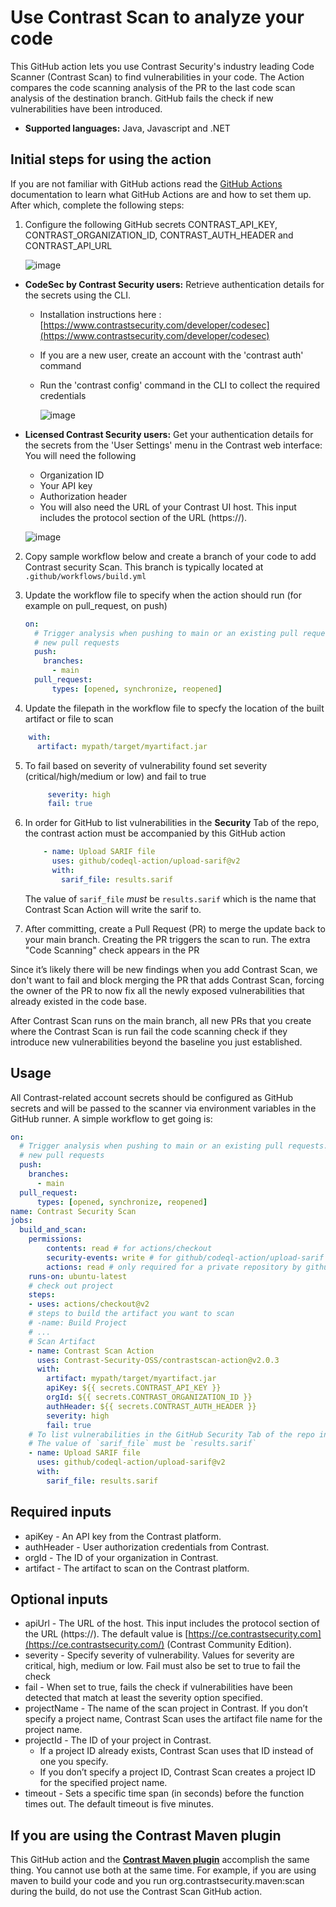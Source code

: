 # Use Contrast Scan to analyze your code

This GitHub action lets you use Contrast Security's industry leading Code Scanner (Contrast Scan) to find vulnerabilities in your code.
The Action compares the code scanning analysis of the PR to the last code scan analysis of the destination branch.  GitHub fails the check if new vulnerabilities have been introduced.

- **Supported languages:** Java, Javascript and .NET

## **Initial steps for using the action**
If you are not familiar with GitHub actions read the
[GitHub Actions](https://docs.github.com/en/actions) documentation to learn what GitHub Actions are and how to set them
up. After which, complete the following steps:

1. Configure the following GitHub secrets CONTRAST_API_KEY, CONTRAST_ORGANIZATION_ID, CONTRAST_AUTH_HEADER and CONTRAST_API_URL 

   ![image](https://user-images.githubusercontent.com/24421341/195881793-1ae0c552-8701-4501-a5b9-25863b0c84a5.png)

- **CodeSec by Contrast Security users:** Retrieve authentication details for the secrets using the CLI.
  - Installation instructions here : [https://www.contrastsecurity.com/developer/codesec](https://www.contrastsecurity.com/developer/codesec)
  - If you are a new user, create an account with the 'contrast auth' command
  - Run the 'contrast config' command in the CLI to collect the required credentials
  
    ![image](https://user-images.githubusercontent.com/24421341/195882697-cd56ea93-01d3-43d4-99e6-9005e7683111.png)

- **Licensed Contrast Security users:** Get your authentication details for the secrets from the 'User Settings' menu in the Contrast web interface: You will need the following 
  - Organization ID
  - Your API key
  - Authorization header
  - You will also need the URL of your Contrast UI host. This input includes the protocol section of the URL (https://).
  
  ![image](https://user-images.githubusercontent.com/24421341/195883255-b436a666-a040-478a-a9d5-15314097695b.png)

2. Copy sample workflow below and create a branch of your code to add Contrast security Scan. This branch is typically located at `.github/workflows/build.yml`

3. Update the workflow file to specify when the action should run (for example on pull_request, on push)

   ```yaml
   on:
     # Trigger analysis when pushing to main or an existing pull requests.  Also trigger on
     # new pull requests
     push:
       branches:
         - main
     pull_request:
         types: [opened, synchronize, reopened]
   ```


4. Update the filepath in the workflow file to specfy the location of the built artifact or file to scan

  ```yaml
      with:
        artifact: mypath/target/myartifact.jar 
  ```

5. To fail based on severity of vulnerability found set severity (critical/high/medium or low) and fail to true

   ```yaml
        severity: high
        fail: true   
   ```

6. In order for GitHub to list vulnerabilities in the **Security** Tab of the repo, the contrast action must be accompanied by this GitHub action

   ```yaml
       - name: Upload SARIF file
         uses: github/codeql-action/upload-sarif@v2
         with:
           sarif_file: results.sarif
   ```
   
   The value of `sarif_file` *must* be `results.sarif` which is the name that Contrast Scan Action will write the sarif to.
   
7. After committing, create a Pull Request (PR) to merge the update back to your main branch. Creating the PR triggers the scan to run. The extra "Code Scanning" check appears in the PR

Since it’s likely there will be new findings when you add Contrast Scan, we don't want to fail and block merging the PR that adds Contrast Scan, forcing the owner of the PR to now fix all the newly exposed vulnerabilities that already existed in the code base. 

After Contrast Scan runs on the main branch, all new PRs that you create where the Contrast Scan is run fail the code scanning check if they introduce new vulnerabilities beyond the baseline you just established.
 
## Usage
All Contrast-related account secrets should be configured as GitHub secrets and will be passed to the scanner via
environment variables in the GitHub runner.
A simple workflow to get going is:
```yaml
on:
  # Trigger analysis when pushing to main or an existing pull requests.  Also trigger on
  # new pull requests
  push:
    branches:
      - main
  pull_request:
      types: [opened, synchronize, reopened]
name: Contrast Security Scan
jobs:
  build_and_scan:
    permissions:
        contents: read # for actions/checkout
        security-events: write # for github/codeql-action/upload-sarif
        actions: read # only required for a private repository by github/codeql-action/upload-sarif to get the Action run status
    runs-on: ubuntu-latest
    # check out project
    steps:
    - uses: actions/checkout@v2
    # steps to build the artifact you want to scan
    # -name: Build Project
    # ...
    # Scan Artifact    
    - name: Contrast Scan Action
      uses: Contrast-Security-OSS/contrastscan-action@v2.0.3
      with:
        artifact: mypath/target/myartifact.jar
        apiKey: ${{ secrets.CONTRAST_API_KEY }}
        orgId: ${{ secrets.CONTRAST_ORGANIZATION_ID }}
        authHeader: ${{ secrets.CONTRAST_AUTH_HEADER }}
        severity: high
        fail: true
    # To list vulnerabilities in the GitHub Security Tab of the repo include GitHub upload-sarif action
    # The value of `sarif_file` must be `results.sarif` 
    - name: Upload SARIF file
      uses: github/codeql-action/upload-sarif@v2
      with:
        sarif_file: results.sarif
```


## Required inputs
- apiKey - An API key from the Contrast platform.
- authHeader - User authorization credentials from Contrast.
- orgId - The ID of your organization in Contrast.
- artifact - The artifact to scan on the Contrast platform.
## Optional inputs
- apiUrl - The URL of the host. This input includes the protocol section of the URL (https://). The default value is [https://ce.contrastsecurity.com](https://ce.contrastsecurity.com/) (Contrast Community Edition).
- severity - Specify severity of vulnerability. Values for severity are critical, high, medium or low. Fail must also be set to true to fail the check
- fail - When set to true, fails the check if vulnerabilities have been detected that match at least the severity option specified.
- projectName - The name of the scan project in Contrast.
  If you don’t specify a project name, Contrast Scan uses the artifact file name for the project name.
- projectId - The ID of your project in Contrast.
  - If a project ID already exists, Contrast Scan uses that ID instead of one you specify.
  - If you don’t specify a project ID, Contrast Scan creates a project ID for the specified project name.
- timeout - Sets a specific time span (in seconds) before the function times out. The default timeout is five minutes.

## **If you are using the Contrast Maven plugin**
This GitHub action and the **[Contrast Maven plugin](https://github.com/Contrast-Security-OSS/contrast-maven-plugin)** accomplish the same thing. You cannot use both at the same time.
For example, if you are using maven to build your code and you run org.contrastsecurity.maven:scan during the build, do not use the Contrast Scan GitHub action.
